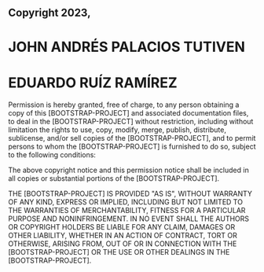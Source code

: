## Copyright 2023,

# JOHN ANDRÉS PALACIOS TUTIVEN

# EDUARDO RUÍZ RAMÍREZ

Permission is hereby granted, free of charge, to any person obtaining a copy of this
[BOOTSTRAP-PROJECT] and associated documentation files, to deal in the [BOOTSTRAP-PROJECT] without
restriction, including without limitation the rights to use, copy, modify, merge, publish,
distribute, sublicense, and/or sell copies of the [BOOTSTRAP-PROJECT], and to permit persons to whom
the [BOOTSTRAP-PROJECT] is furnished to do so, subject to the following conditions:

The above copyright notice and this permission notice shall be included in all copies or substantial
portions of the [BOOTSTRAP-PROJECT].

THE [BOOTSTRAP-PROJECT] IS PROVIDED "AS IS", WITHOUT WARRANTY OF ANY KIND, EXPRESS OR IMPLIED,
INCLUDING BUT NOT LIMITED TO THE WARRANTIES OF MERCHANTABILITY, FITNESS FOR A PARTICULAR PURPOSE AND
NONINFRINGEMENT. IN NO EVENT SHALL THE AUTHORS OR COPYRIGHT HOLDERS BE LIABLE FOR ANY CLAIM, DAMAGES
OR OTHER LIABILITY, WHETHER IN AN ACTION OF CONTRACT, TORT OR OTHERWISE, ARISING FROM, OUT OF OR IN
CONNECTION WITH THE [BOOTSTRAP-PROJECT] OR THE USE OR OTHER DEALINGS IN THE [BOOTSTRAP-PROJECT].
